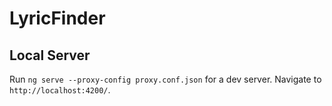 # LyricFinder


## Local Server

Run `ng serve --proxy-config proxy.conf.json` for a dev server. Navigate to `http://localhost:4200/`.

